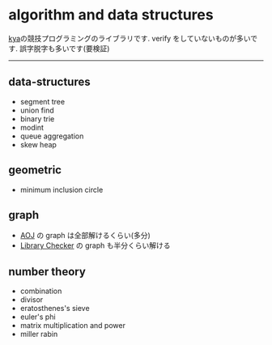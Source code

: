 # algorithm and data structures
[kya](https://twitter.com/kya_ski)の競技プログラミングのライブラリです.
verify をしていないものが多いです. 誤字脱字も多いです(要検証)

***

## data-structures
- segment tree
- union find
- binary trie
- modint
- queue aggregation
- skew heap

## geometric
- minimum inclusion circle

## graph
- [AOJ](http://judge.u-aizu.ac.jp/onlinejudge/index.jsp) の graph は全部解けるくらい(多分)
- [Library Checker](https://judge.yosupo.jp/) の graph も半分くらい解ける

## number theory
- combination
- divisor
- eratosthenes's sieve
- euler's phi
- matrix multiplication and power
- miller rabin
